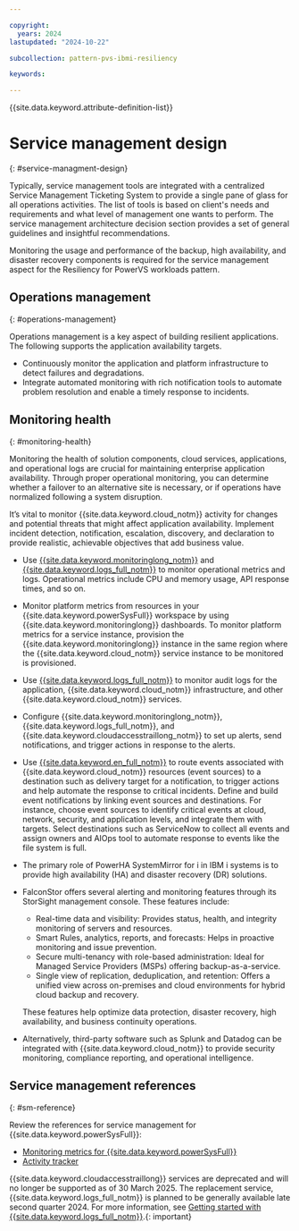 ```yaml
---

copyright:
  years: 2024
lastupdated: "2024-10-22"

subcollection: pattern-pvs-ibmi-resiliency

keywords:

---
```


{{site.data.keyword.attribute-definition-list}}

# Service management design
{: #service-managment-design}

Typically, service management tools are integrated with a centralized Service Management Ticketing System to provide a single pane of glass for all operations activities. The list of tools is based on client's needs and requirements and what level of management one wants to perform. The service management architecture decision section provides a set of general guidelines and insightful recommendations.

Monitoring the usage and performance of the backup, high availability, and disaster recovery components is required for the service management aspect for the Resiliency for PowerVS workloads pattern.

## Operations management
{: #operations-management}

Operations management is a key aspect of building resilient applications. The following supports the application availability targets.

- Continuously monitor the application and platform infrastructure to detect failures and degradations.
- Integrate automated monitoring with rich notification tools to automate problem resolution and enable a timely response to incidents.

## Monitoring health
{: #monitoring-health}

Monitoring the health of solution components, cloud services, applications, and operational logs are crucial for maintaining enterprise application availability. Through proper operational monitoring, you can determine whether a failover to an alternative site is necessary, or if operations have normalized following a system disruption.

It’s vital to monitor {{site.data.keyword.cloud_notm}} activity for changes and potential threats that might affect application availability. Implement incident detection, notification, escalation, discovery, and declaration to provide realistic, achievable objectives that add business value.

- Use [{{site.data.keyword.monitoringlong_notm}}](/docs/monitoring?topic=monitoring-about-monitor) and [{{site.data.keyword.logs_full_notm}}](/docs/cloud-logs) to monitor operational metrics and logs. Operational metrics include CPU and memory usage, API response times, and so on.
- Monitor platform metrics from resources in your {{site.data.keyword.powerSysFull}} workspace by using {{site.data.keyword.monitoringlong}} dashboards. To monitor platform metrics for a service instance, provision the {{site.data.keyword.monitoringlong}} instance in the same region where the {{site.data.keyword.cloud_notm}} service instance to be monitored is provisioned.
- Use [{{site.data.keyword.logs_full_notm}}](/docs/cloud-logs) to monitor audit logs for the application, {{site.data.keyword.cloud_notm}} infrastructure, and other {{site.data.keyword.cloud_notm}} services.
- Configure {{site.data.keyword.monitoringlong_notm}}, {{site.data.keyword.logs_full_notm}}, and {{site.data.keyword.cloudaccesstraillong_notm}} to set up alerts, send notifications, and trigger actions in response to the alerts.

- Use [{{site.data.keyword.en_full_notm}}](/docs/event-notifications?topic=event-notifications-en-about) to route events associated with {{site.data.keyword.cloud_notm}} resources (event sources) to a destination such as delivery target for a notification, to trigger actions and help automate the response to critical incidents. Define and build event notifications by linking event sources and destinations. For instance, choose event sources to identify critical events at cloud, network, security, and application levels, and integrate them with targets. Select destinations such as ServiceNow to collect all events and assign owners and AIOps tool to automate response to events like the file system is full.

- The primary role of PowerHA SystemMirror for i in IBM i systems is to provide high availability (HA) and disaster recovery (DR) solutions.

- FalconStor offers several alerting and monitoring features through its StorSight management console. These features include:
  - Real-time data and visibility: Provides status, health, and integrity monitoring of servers and resources.
  - Smart Rules, analytics, reports, and forecasts: Helps in proactive monitoring and issue prevention.
  - Secure multi-tenancy with role-based administration: Ideal for Managed Service Providers (MSPs) offering backup-as-a-service.
  - Single view of replication, deduplication, and retention: Offers a unified view across on-premises and cloud environments for hybrid cloud backup and recovery.
  
  These features help optimize data protection, disaster recovery, high availability, and business continuity operations.

- Alternatively, third-party software such as Splunk and Datadog can be integrated with {{site.data.keyword.cloud_notm}} to provide security monitoring, compliance reporting, and operational intelligence.

## Service management references
{: #sm-reference}

Review the references for service management for {{site.data.keyword.powerSysFull}}:

- [Monitoring metrics for {{site.data.keyword.powerSysFull}}](/docs/power-iaas?topic=power-iaas-monitor-sysdig)
- [Activity tracker](/docs/power-iaas?topic=power-iaas-at-events)

{{site.data.keyword.cloudaccesstraillong}} services are deprecated and will no longer be supported as of 30 March 2025. The replacement service, {{site.data.keyword.logs_full_notm}} is planned to be generally available late second quarter 2024. For more information, see [Getting started with {{site.data.keyword.logs_full_notm}}](/docs/cloud-logs?topic=cloud-logs-getting-started).{: important}
